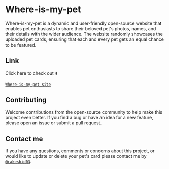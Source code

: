 # Where-is-my-pet

Where-is-my-pet is a dynamic and user-friendly open-source website that enables pet enthusiasts to share their beloved pet's photos, names, and their details with the wider audience. The website randomly showcases the uploaded pet cards, ensuring that each and every pet gets an equal chance to be featured.

## Link

Click here to check out ⬇️

[`Where-is-my-pet site`](https://rakeshid03.github.io/Where-is-my-pet/)

## Contributing

Welcome contributions from the open-source community to help make this project even better. If you find a bug or have an idea for a new feature, please open an issue or submit a pull request.

## Contact me

If you have any questions, comments or concerns about this project, or would like to update or delete your pet's card please contact me by [`@rakeshid03`](https://rakeshid03.github.io/about-me/).
